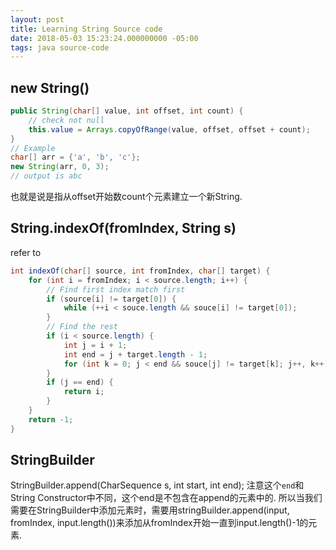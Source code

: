 ```yaml
---
layout: post
title: Learning String Source code 
date: 2018-05-03 15:23:24.000000000 -05:00
tags: java source-code
---
```


## new String()

``` java
public String(char[] value, int offset, int count) {
    // check not null
    this.value = Arrays.copyOfRange(value, offset, offset + count);
}
// Example
char[] arr = {'a', 'b', 'c'};
new String(arr, 0, 3);
// output is abc
```
也就是说是指从offset开始数count个元素建立一个新String.

## String.indexOf(fromIndex, String s)
refer to 
``` java
int indexOf(char[] source, int fromIndex, char[] target) {
    for (int i = fromIndex; i < source.length; i++) {
        // Find first index match first
        if (source[i] != target[0]) {
            while (++i < souce.length && souce[i] != target[0]);
        }
        // Find the rest
        if (i < source.length) {
            int j = i + 1;
            int end = j + target.length - 1;
            for (int k = 0; j < end && souce[j] != target[k]; j++, k++);
        }
        if (j == end) {
            return i;
        }
    }
    return -1;
}
```

## StringBuilder

StringBuilder.append(CharSequence s, int start, int end);
注意这个`end`和String Constructor中不同，这个end是不包含在append的元素中的. 所以当我们需要在StringBuilder中添加元素时，需要用stringBuilder.append(input, fromIndex, input.length())来添加从fromIndex开始一直到input.length()-1的元素.